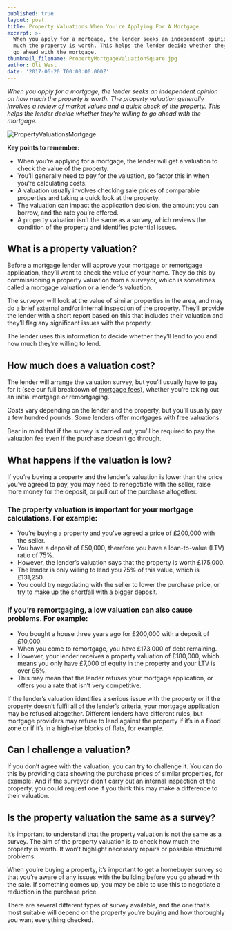 ```yaml
---
published: true
layout: post
title: Property Valuations When You're Applying For A Mortgage
excerpt: >-
  When you apply for a mortgage, the lender seeks an independent opinion on how
  much the property is worth. This helps the lender decide whether they want to
  go ahead with the mortgage. 
thumbnail_filename: PropertyMortgageValuationSquare.jpg
author: Oli West
date: '2017-06-20 T00:00:00.000Z'
---
```

_When you apply for a mortgage, the lender seeks an independent opinion on how much the property is worth. The property valuation generally involves a review of market values and a quick check of the property. This helps the lender decide whether they’re willing to go ahead with the mortgage._ 

![PropertyValuationsMortgage]({{site.baseurl}}/images/post_images/PropertyMortgageValuation.jpg)

**Key points to remember:**  
- When you’re applying for a mortgage, the lender will get a valuation to check the value of the property. 
- You’ll generally need to pay for the valuation, so factor this in when you’re calculating costs. 
- A valuation usually involves checking sale prices of comparable properties and taking a quick look at the property. 
- The valuation can impact the application decision, the amount you can borrow, and the rate you’re offered. 
- A property valuation isn’t the same as a survey, which reviews the condition of the property and identifies potential issues. 
 
## What is a property valuation? 
Before a mortgage lender will approve your mortgage or remortgage application, they’ll want to check the value of your home. They do this by commissioning a property valuation from a surveyor, which is sometimes called a mortgage valuation or a lender’s valuation. 
 
The surveyor will look at the value of similar properties in the area, and may do a brief external and/or internal inspection of the property. They’ll provide the lender with a short report based on this that includes their valuation and they’ll flag any significant issues with the property. 
 
The lender uses this information to decide whether they’ll lend to you and how much they’re willing to lend. 
 
## How much does a valuation cost? 
The lender will arrange the valuation survey, but you’ll usually have to pay for it (see our full breakdown of [mortgage fees](https://trussle.com/blog/fees-getting-a-mortgage)), whether you’re taking out an initial mortgage or remortgaging. 
 
Costs vary depending on the lender and the property, but you’ll usually pay a few hundred pounds. Some lenders offer mortgages with free valuations. 
 
Bear in mind that if the survey is carried out, you’ll be required to pay the valuation fee even if the purchase doesn’t go through.  
 
## What happens if the valuation is low?
If you’re buying a property and the lender’s valuation is lower than the price you’ve agreed to pay, you may need to renegotiate with the seller, raise more money for the deposit, or pull out of the purchase altogether. 
 
### The property valuation is important for your mortgage calculations. For example:
- You’re buying a property and you’ve agreed a price of £200,000 with the seller.
- You have a deposit of £50,000, therefore you have a loan-to-value (LTV) ratio of 75%.
- However, the lender’s valuation says that the property is worth £175,000.
- The lender is only willing to lend you 75% of this value, which is £131,250.
- You could try negotiating with the seller to lower the purchase price, or try to make up the shortfall with a bigger deposit. 
 
### If you’re remortgaging, a low valuation can also cause problems. For example:
- You bought a house three years ago for £200,000 with a deposit of £10,000.
- When you come to remortgage, you have £173,000 of debt remaining.
- However, your lender receives a property valuation of £180,000, which means you only have £7,000 of equity in the property and your LTV is over 95%.
- This may mean that the lender refuses your mortgage application, or offers you a rate that isn’t very competitive.
 
If the lender’s valuation identifies a serious issue with the property or if the property doesn’t fulfil all of the lender’s criteria, your mortgage application may be refused altogether. Different lenders have different rules, but mortgage providers may refuse to lend against the property if it’s in a flood zone or if it’s in a high-rise blocks of flats, for example. 
 
## Can I challenge a valuation?
If you don’t agree with the valuation, you can try to challenge it. You can do this by providing data showing the purchase prices of similar properties, for example. And if the surveyor didn’t carry out an internal inspection of the property, you could request one if you think this may make a difference to their valuation. 
 
## Is the property valuation the same as a survey? 
It’s important to understand that the property valuation is not the same as a survey. The aim of the property valuation is to check how much the property is worth. It won’t highlight necessary repairs or possible structural problems. 
 
When you’re buying a property, it’s important to get a homebuyer survey so that you’re aware of any issues with the building before you go ahead with the sale. If something comes up, you may be able to use this to negotiate a reduction in the purchase price. 
 
There are several different types of survey available, and the one that’s most suitable will depend on the property you’re buying and how thoroughly you want everything checked. 
 
 
 
 
